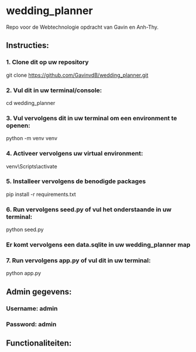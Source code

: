 # wedding_planner
Repo voor de Webtechnologie opdracht van Gavin en Anh-Thy.

## Instructies:
### 1. Clone dit op uw repository 
git clone https://github.com/GavinvdB/wedding_planner.git

### 2. Vul dit in uw terminal/console:
cd wedding_planner

### 3. Vul vervolgens dit in uw terminal om een environment te openen:
python -m venv venv

### 4. Activeer vervolgens uw virtual environment:
venv\Scripts\activate

### 5. Installeer vervolgens de benodigde packages
pip install -r requirements.txt

### 6. Run vervolgens seed.py of vul het onderstaande in uw terminal:
python seed.py
### Er komt vervolgens een data.sqlite in uw wedding_planner map 

### 7. Run vervolgens app.py of vul dit in uw terminal:
python app.py


## Admin gegevens:
### Username: admin
### Password: admin

## Functionaliteiten: